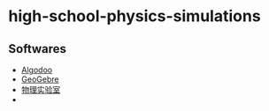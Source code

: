 # high-school-physics-simulations

## Softwares

- [Algodoo](https://www.algodoo.com/)
- [GeoGebre](https://www.geogebra.org/download)
- [物理实验室](https://turtlesim.com/products/physics-lab/index-cn.html)
- 
